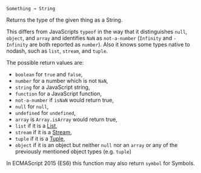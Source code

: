 `Something → String`

Returns the type of the given thing as a String.

This differs from JavaScripts `typeof` in the way that it
distinguishes `null`, `object`, and `array` and identifies
`NaN` as `not-a-number` (`Infinity` and `-Infinity` are both
reported as `number`). Also it knows some types native to
nodash, such as `list`, `stream`, and `tuple`.

The possible return values are:

- `boolean` for `true` and `false`,
- `number` for a number which is not `NaN`,
- `string` for a JavaScript string,
- `function` for a JavaScript function,
- `not-a-number` if `isNaN` would return true,
- `null` for `null`,
- `undefined` for `undefined`,
- `array` is `Array.isArray` would return true,
- `list` if it is a [List](#f-List),
- `stream` if it is a [Stream](#f-Stream),
- `tuple` if it is a [Tuple](#f-Tuple),
- `object` if it is an object but neither `null` nor an `array`
  or any of the previously mentioned object types (e.g. `tuple`)

In ECMAScript 2015 (ES6) this function may also return `symbol`
for Symbols.
